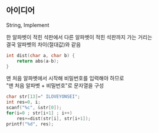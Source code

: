 ## 아이디어
String, Implement

한 알파벳이 적힌 석판에서 다른 알파벳이 적힌 석판까지 가는 거리는  
결국 알파벳의 차이(절대값)와 같음
```c
int dist(char a, char b) {
	return abs(a-b);
}
```
맨 처음 알파벳에서 시작해 비밀번호를 입력해야 하므로  
"맨 처음 알파벳 + 비밀번호"로 문자열을 구성
```c
char str[13]=" ILOVEYONSEI";
int res=0, i;
scanf("%c", &str[0]);
for(i=0 ; str[i+1] ; i++)
	res+=dist(str[i], str[i+1]);
printf("%d", res);
```